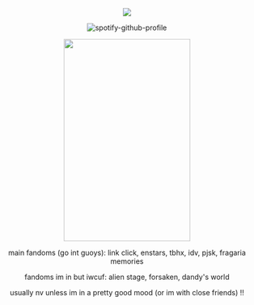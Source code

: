 <div align="center">

![](https://komarev.com/ghpvc/?username=weather-girl&label=raindrop&color=76ade8)
  
![spotify-github-profile](https://spotify-github-profile.kittinanx.com/api/view?uid=0peo08kixd2cq5azcvpkxhvb5&cover_image=true&theme=natemoo-re&show_offline=false&background_color=121212&interchange=false&bar_color=76ade8&bar_color_cover=false)

<img src="https://github.com/user-attachments/assets/7c506b79-15c9-448f-a18b-4a34d02d6578" width="250" height="400"/>

main fandoms (go int guoys): link click, enstars, tbhx, idv, pjsk, fragaria memories

fandoms im in but iwcuf: alien stage, forsaken, dandy's world

usually nv unless im in a pretty good mood (or im with close friends) !!
</div>
